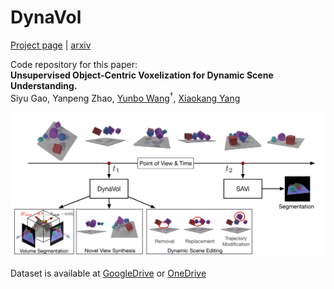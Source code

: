 # DynaVol

[Project page](https://sites.google.com/view/dynavol/) | [arxiv](https://arxiv.org/abs/2305.00393)

Code repository for this paper:  
**Unsupervised Object-Centric Voxelization for Dynamic Scene Understanding.**  
Siyu Gao, Yanpeng Zhao, [Yunbo Wang](https://wyb15.github.io/)<sup>†</sup>, [Xiaokang Yang](https://scholar.google.com/citations?user=yDEavdMAAAAJ&hl=zh-CN)

<img  src="/figure/dynavol.PNG"  alt="dynavol"  style="zoom:67%;"  />

Dataset is available at [GoogleDrive](https://drive.google.com/drive/folders/1rADezOEG3WwMidwQkWQBdGTGiW2Y1Q2K?usp=sharing) or [OneDrive](https://sjtueducn-my.sharepoint.com/:f:/g/personal/zhao-yan-peng_sjtu_edu_cn/ErPjQahfAtFGsj74okb-dKQBcgoVVpdYRr_vG_oC9rXFdQ?e=xkwFdd)
